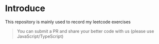 # Introduce
This repository is mainly used to record my leetcode exercises

> You can submit a PR and share your better code with us (please use JavaScript/TypeScript)